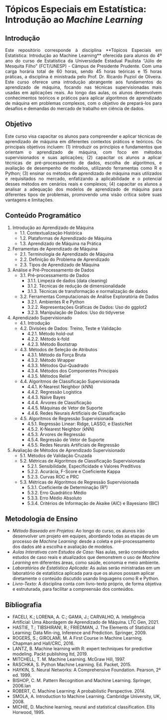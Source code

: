 # Tópicos Especiais em Estatística: Introdução ao *Machine Learning*

## Introdução

<div align="justify">
Este repositório corresponde à disciplina **Tópicos Especiais em Estatística: Introdução ao Machine Learning** oferecida para alunos do 4º ano do curso de Estatística da Universidade Estadual Paulista “Júlio de Mesquita Filho” (FCT/UNESP) - Câmpus de Presidente Prudente. Com uma carga horária total de 60 horas, sendo 45 horas teóricas e 15 horas práticas, a disciplina é ministrada pelo Prof. Dr. Ricardo Puziol de Oliveira. Este curso oferece uma introdução abrangente aos fundamentos do aprendizado de máquina, focando nas técnicas supervisionadas mais usadas em aplicações reais. Ao longo das aulas, os alunos desenvolvem conhecimentos teóricos e práticos para aplicar algoritmos de aprendizado de máquina em problemas complexos, com o objetivo de prepará-los para desafios e demandas do mercado de trabalho em ciência de dados.
</div>

## Objetivo

<div align="justify">
Este curso visa capacitar os alunos para compreender e aplicar técnicas de aprendizado de máquina em diferentes contextos práticos e teóricos. Os principais objetivos incluem: (1) introduzir os princípios e fundamentos que orientam o aprendizado de máquina, com foco em métodos supervisionados e suas aplicações; (2) capacitar os alunos a aplicar técnicas de pré-processamento de dados, escolha de algoritmos, e avaliação de desempenho de modelos, utilizando ferramentas como R e Python; (3) ensinar os métodos de aprendizado de máquina mais utilizados e requisitados no mercado, enfatizando a aplicabilidade e o potencial desses métodos em cenários reais e complexos; (4) capacitar os alunos a analisar a adequação dos modelos de aprendizado de máquina para diferentes tipos de problemas, promovendo uma visão crítica sobre suas vantagens e limitações.
</div>

## Conteúdo Programático

1. Introdução ao Aprendizado de Máquina
   - 1.1. Contextualização Histórica
   - 1.2. Plataformas de Aprendizado de Máquina
   - 1.3. Aprendizado de Máquina na Prática
2. Ferramentas de Aprendizado de Máquina
   - 2.1. Terminologia de Aprendizado de Máquina 
   - 2.2. Definição do Problema de Aprendizado
   - 2.3. Tipos de Aprendizado de Máquina
3. Análise e Pré-Processamento de Dados
   - 3.1. Pré-processamento de Dados
       - 3.1.1. Limpeza de dados (data cleaning) 
       - 3.1.2. Técnicas de redução de dimensionalidade
       - 3.1.3. Técnicas de transformação e normalização de dados
   - 3.2. Ferramentas Computacionais de Análise Exploratória de Dados
       - 3.2.1. Ambientes R e Python
       - 3.2.2. Representações Gráficas de Dados: Uso do ggplot2
       - 3.2.3. Manipulação de Dados: Uso do tidyverse
4. Aprendizado Supervisionado
   - 4.1. Introdução
   - 4.2. Divisões de Dados: Treino, Teste e Validação
       - 4.2.1. Método hold-out
       - 4.2.2. Método k-fold
       - 4.2.3. Método Bootstrap
   - 4.3. Métodos de Seleção de Atributos
       - 4.3.1. Método da Força Bruta
       - 4.3.2. Método Wrapper
       - 4.3.3. Métodos Qui-Quadrado
       - 4.3.4. Métodos dos Componentes Principais
       - 4.3.5. Métodos Relief
   - 4.4. Algoritmos de Classificação Supervisionada
       - 4.4.1. K-Nearest Neighbor (kNN)
       - 4.4.2. Regressão Logística
       - 4.4.3. Naïve Bayes
       - 4.4.4. Árvores de Classificação
       - 4.4.5. Máquinas de Vetor de Suporte
       - 4.4.6. Redes Neurais Artificiais de Classificação
   - 4.5. Algoritmos de Regressão Supervisionada
       - 4.5.1. Regressão Linear: Ridge, LASSO, e ElasticNet
       - 4.5.2. K-Nearest Neighbor (kNN)
       - 4.5.3. Árvores de Regressão
       - 4.5.4. Regressão de Vetor de Suporte
       - 4.5.5. Redes Neurais Artificiais de Regressão
5. Avaliação de Métodos de Aprendizado Supervisionado
   - 5.1. Métodos de Validação Cruzada 
   - 5.2. Métricas de Algoritmos de Classificação Supervisionada
       - 5.2.1. Sensibilidade, Especificidade e Valores Preditivos
       - 5.2.2. Acurácia, F-Score e Coeficiente Kappa
       - 5.2.3. Curvas ROC e PRC
   - 5.3. Métricas de Algoritmos de Regressão Supervisionada
       - 5.3.1. Coeficiente de Determinação (R²)
       - 5.3.2. Erro Quadrático Médio
       - 5.3.3. Erro Médio Absoluto
       - 5.3.4. Critérios de Informação de Akaike (AIC) e Bayesiano (BIC)

## Metodologia de Ensino

* *Método Baseado em Projetos:* Ao longo do curso, os alunos irão desenvolver um projeto em equipes, abordando todas as etapas de um processo de *Machine Learning*: desde a coleta e pré-processamento dos dados até a escolha e avaliação de modelos.
* *Aulas Interativas com Estudos de Caso:* Nas aulas, serão considerados estudos de caso reais e atualizados que demonstrem o uso de *Machine Learning* em diferentes áreas, como saúde, economia e meio ambiente.
* *Laboratórios de Estatística Aplicada:* As aulas serão ministradas em um laboratório de estatística aplicada para que os alunos possam aplicar diretamente o conteúdo discutido usando linguagens como R e Python.
* *Livro-Texto:* A disciplina conta com livro-texto próprio, de forma objetiva e estruturada, para facilitar a compreensão dos conteúdos.

## Bibliografia

* FACELI, K.; LORENA, A. C.; GAMA, J.; CARVALHO, A. Inteligência Artificial: Uma Abordagem de Aprendizado de Máquina. LTC Gen, 2021.
* HASTIE, T.; TIBSHIRANI, R.; FRIEDMAN, J. The Elements of Statistical Learning: Data Min-ing, Inference and Prediction. Springer, 2009. 
* ROGERS, S.; GIROLAMI, M. A First Course in Machine Learning. Chapman and Hall/CRC, 2016.
* LANTZ, B. Machine learning with R: expert techniques for predictive modeling. Packt publishing ltd, 2019.
* MITCHELL, T. M. Machine Learning. McGraw Hill, 1997.
* RASCHKA, S. Python Machine Learning. Ed. Packet, 2015.
* HAYKIN, S. Neural Networks: A Comprehensive Foundation. Pearson, 2ª ed. 1999.
* BISHOP, C. M. Pattern Recognition and Machine Learning. Springer, 2006.Ian 
* ROBERT, C. Machine Learning: A probabilistic Perspective. 2014.
* SMOLA, A. Introduction to Machine Learning. Cambridge University, UK, 2008.
* MICHIE, D. Machine learning, neural and statistical classification. Ellis Horwood, 1995.
